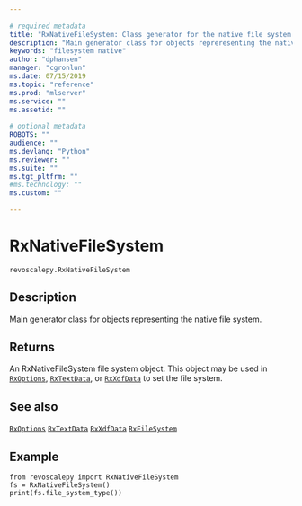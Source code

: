 ```yaml
--- 
 
# required metadata 
title: "RxNativeFileSystem: Class generator for the native file system (revoscalepy)" 
description: "Main generator class for objects repreresenting the native file system." 
keywords: "filesystem native" 
author: "dphansen" 
manager: "cgronlun" 
ms.date: 07/15/2019
ms.topic: "reference" 
ms.prod: "mlserver" 
ms.service: "" 
ms.assetid: "" 
 
# optional metadata 
ROBOTS: "" 
audience: "" 
ms.devlang: "Python" 
ms.reviewer: "" 
ms.suite: "" 
ms.tgt_pltfrm: "" 
#ms.technology: "" 
ms.custom: "" 
 
---
```


# RxNativeFileSystem


 



```
revoscalepy.RxNativeFileSystem
```





## Description

Main generator class for objects representing the native file system.


## Returns

An RxNativeFileSystem file system object. This object may be used in [`RxOptions`](RxOptions.md), [`RxTextData`](RxTextData.md), or [`RxXdfData`](RxXdfData.md) to set the file system.


## See also

[`RxOptions`](RxOptions.md)
[`RxTextData`](RxTextData.md)
[`RxXdfData`](RxXdfData.md)
[`RxFileSystem`](RxFileSystem.md)


## Example



```
from revoscalepy import RxNativeFileSystem
fs = RxNativeFileSystem()
print(fs.file_system_type())
```

